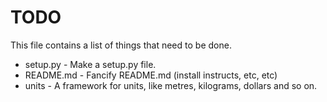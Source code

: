 TODO
=====
This file contains a list of things that need to be done.

* setup.py - Make a setup.py file.
* README.md - Fancify README.md (install instructs, etc, etc)
* units - A framework for units, like metres, kilograms, dollars and so on.

